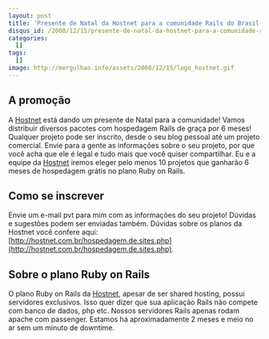 ```yaml
---
layout: post
title: 'Presente de Natal da Hostnet para a comunidade Rails do Brasil'
disqus_id: /2008/12/15/presente-de-natal-da-hostnet-para-a-comunidade-rails-do-brasil
categories:
  []
tags:
  []
image: http://mergulhao.info/assets/2008/12/15/logo_hostnet.gif
---
```


A promoção
----------

A [Hostnet][] está dando um presente de Natal para a comunidade! Vamos distribuir diversos pacotes com hospedagem Rails de graça por 6 meses! Qualquer projeto pode ser inscrito, desde o seu blog pessoal até um projeto comercial. Envie para a gente as informações sobre o seu projeto, por que você acha que ele é legal e tudo mais que você quiser compartilhar. Eu e a equipe da [Hostnet][] iremos eleger pelo menos 10 projetos que ganharão 6 meses de hospedagem grátis no plano Ruby on Rails.

Como se inscrever
-----------------

Envie um e-mail pvt para mim com as informações do seu projeto! Dúvidas e sugestões podem ser enviadas também. Dúvidas sobre os planos da Hostnet você confere aqui: [http://hostnet.com.br/hospedagem.de.sites.php](http://hostnet.com.br/hospedagem.de.sites.php).

Sobre o plano Ruby on Rails
---------------------------

O plano Ruby on Rails da [Hostnet][], apesar de ser shared hosting, possui servidores exclusivos. Isso quer dizer que sua aplicação Rails não compete com banco de dados, php etc. Nossos servidores Rails apenas rodam apache com passenger. Estamos há aproximadamente 2 meses e meio no ar sem um minuto de downtime.

[Hostnet]: http://www.hostnet.com.br
[Phusion]: http://www.phusion.nl/
